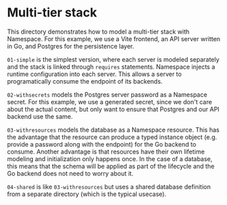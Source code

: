 # Multi-tier stack

This directory demonstrates how to model a multi-tier stack with Namespace.
For this example, we use a Vite frontend, an API server written in Go, and Postgres for the persistence layer.

`01-simple` is the simplest version, where each server is modeled separately and the stack is linked through `requires` statements.
Namespace injects a runtime configuration into each server. This allows a server to programatically consume the endpoint of its backends.

`02-withsecrets` models the Postgres server password as a Namespace secret.
For this example, we use a generated secret, since we don't care about the actual content, but only want to ensure that Postgres and our API backend use the same.

`03-withresources` models the database as a Namespace resource.
This has the advantage that the resource can produce a typed instance object (e.g. provide a password along with the endpoint) for the Go backend to consume.
Another advantage is that resources have their own lifetime modeling and initialization only happens once.
In the case of a database, this means that the schema will be applied as part of the lifecycle and the Go backend does not need to worry about it.

`04-shared` is like `03-withresources` but uses a shared database definition from a separate directory (which is the typical usecase).
